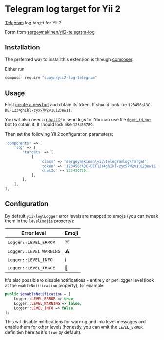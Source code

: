 # Telegram log target for Yii 2

[Telegram](https://telegram.org) log target for Yii 2.

Form from [sergeymakinen/yii2-telegram-log](https://github.com/sergeymakinen/yii2-telegram-log)

## Installation

The preferred way to install this extension is through [composer](https://getcomposer.org/download/).

Either run

```bash
composer require "spayn/yii2-log-telegram"
```

## Usage

First [create a new bot](https://core.telegram.org/bots#6-botfather) and obtain its token. It should look like `123456:ABC-DEF1234ghIkl-zyx57W2v1u123ew11`.

You will also need a [chat ID](https://stackoverflow.com/questions/31078710/how-to-obtain-telegram-chat-id-for-a-specific-user) to send logs to. You can use the [`@get_id_bot`](https://telegram.me/get_id_bot) bot to obtain it. It should look like `123456789`.

Then set the following Yii 2 configuration parameters:

```php
'components' => [
    'log' => [
        'targets' => [
            [
                'class' => 'sergeymakinen\yii\telegramlog\Target',
                'token' => '123456:ABC-DEF1234ghIkl-zyx57W2v1u123ew11',
                'chatId' => 123456789,
            ],
        ],
    ],
],
```

## Configuration

By default `yii\log\Logger` error levels are mapped to emojis (you can tweak them in the `levelEmojis` property):

| Error level | Emoji
| --- | ---
`Logger::LEVEL_ERROR` | ☠️
`Logger::LEVEL_WARNING` | ⚠️
`Logger::LEVEL_INFO` | ℹ️
`Logger::LEVEL_TRACE` | 📝

It's also possible to disable notifications - entirely or per logger level (look at the `enableNotification` property), for example:

```php
public $enableNotification = [
    Logger::LEVEL_ERROR => true,
    Logger::LEVEL_WARNING => false,
    Logger::LEVEL_INFO => false,
];
```

This will disable notifications for warning and info level messages and enable them for other levels (honestly, you can omit the `LEVEL_ERROR` definition here as it's `true` by default).
